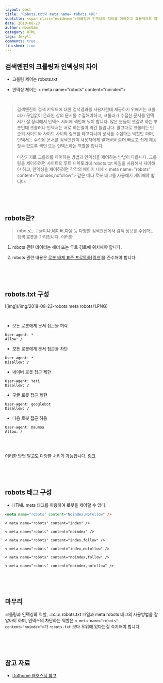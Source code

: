 ```yaml
---
layout: post
title: "Robots.txt와 meta name= robots 차이"
subtitle: <span class="evidence">크롤링과 인덱싱의 차이를 이해하고 효율적으로 웹을 관리하자.</span>
date: 2018-08-23
author: NoonGam
category: HTML
tags: Jekyll
comments: true
finished: true
---
```



## 검색엔진의 크롤링과 인덱싱의 차이

- <a>크롤링 제어는 robots.txt</a><br>

- <a>인덱싱 제어는 < meta name="robots" content="noindex"> </a>
<br>

> 검색엔진이 검색 키워드에 대한 검색결과를 사용자한테 제공하기 위해서는 크롤러가 끊임없이 온라인 상의 문서를 수집해야하고, 크롤러가 수집한 문서를 인덱서가 잘 정리해서 인덱스 서버에 색인해 둬야 합니다.
많은 분들이 헷갈려 하는 부분인데 크롤러나 인덱서는 서로 하는일이 약간 틀립니다.
말그대로 크롤러는 단순히 사이트와 사이트 사이의 링크를 타고다니며 문서를 수집하는 역할만 하며, 인덱서는 수집된 문서를 검색엔진이 사용자에게 결과물을 좀더 빠르고 쉽게 제공할수 있도록 색인 또는 인덱스하는 역할을 합니다.<br><br>
마찬가지로 크롤러를 제어하는 방법과 인덱싱을 제어하는 방법이 다릅니다.
크롤링을 제어하려면 사이트의 루트 디렉토리에 robots.txt 파일을 사용해서 제어해야 하고,
인덱싱을 제어하려면 각각의 페이지 내에 < meta name="robots" content="noindex,nofollow"> 같은 메타 로봇 태그를 사용해서 제어해야 합니다.

<br><br><br>

## robots란?

> robots는 구글이나,네이버,다음 등 다양한 검색엔진에서 검색 정보를 수집하는 검색 로봇을 가리킵니다. 이러한

1. robots 관련 데이터는 헤더 또는 루트 경로에 위치해야 합니다.

2. robots 관련 내용은 [로봇 배제 표준 프로토콜[링크]](https://ko.wikipedia.org/wiki/%EB%A1%9C%EB%B4%87_%EB%B0%B0%EC%A0%9C_%ED%91%9C%EC%A4%80)을 준수해야 합니다.



<br><br><br>


## robots.txt 구성

![img](/img/2018-08-23-robots meta robots/1.PNG)

<br>

- 모든 로봇에게 문서 접근을 허락
```
User-agent: *
Allow: /
```

- 모든 로봇에게 문서 접근을 차단
```
User-agent: *
Disallow: /
```

- 네이버 로봇 접근 제한
```
User-agent: Yeti
Disallow: /
```

- 구글 로봇 접근 제한
```
User-agent: googlebot
Disallow: /
```


- 다음 로봇 접근 허용
```
User-agent: Daumoa
Allow: /
```

<br><br>

이러한 방법 말고도 다양한 처리가 가능합니다.
[링크](https://ko.wikipedia.org/wiki/%EB%A1%9C%EB%B4%87_%EB%B0%B0%EC%A0%9C_%ED%91%9C%EC%A4%80)


<br><br><br>

## robots 태그 구성

- HTML meta 태그를 이용하여 로봇을 제어할 수 있다.

```html
<meta name="robots" content="Noindex,Nofollow" />
```



```
< meta name="robots" content="index" />

< meta name="robots" content="noindex" />

< meta name="robots" content="index,follow" />

< meta name="robots" content="index,nofollow" />

< meta name="robots" content="noindex,follow" />

< meta name="robots" content="noindex,nofollow" />
```




<br><br><br>

## 마무리

크롤링과 인덱싱의 역할, 그리고 robots.txt 파일과 meta robots 태그의 사용방법을 잘 알아야 하며, 인덱스의 차단하는 역할은 ```< meta name="robots" content="noindex">```가 ```robots.txt``` 보다 우위에 있다는걸 숙지해야 합니다.






<br><br><br>

## 참고 자료
* [Dothome 웹호스팅 참고]( http://blog.naver.com/PostView.nhn?blogId=anysecure3&logNo=221118269608&beginTime=0&jumpingVid=&from=search&redirect=Log&widgetTypeCall=true&directAccess=false)
